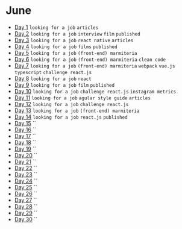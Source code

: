 # June

 - [Day 1](06-01-2016.md) `looking for a job` `articles`
 - [Day 2](06-02-2016.md) `looking for a job` `interview` `film` `published`
 - [Day 3](06-03-2016.md) `looking for a job` `react native` `articles`
 - [Day 4](06-04-2016.md) `looking for a job` `films` `published`
 - [Day 5](06-05-2016.md) `looking for a job` `(front-end) marmiteria`
 - [Day 6](06-06-2016.md) `looking for a job` `(front-end) marmiteria` `clean code`
 - [Day 7](06-07-2016.md) `looking for a job` `(front-end) marmiteria` `webpack` `vue.js` `typescript` `challenge react.js`
 - [Day 8](06-08-2016.md) `looking for a job` `react`
 - [Day 9](06-09-2016.md) `looking for a job` `film` `published`
 - [Day 10](06-10-2016.md) `looking for a job` `challenge react.js` `instagram metrics`
 - [Day 11](06-11-2016.md) `looking for a job` `agular style guide` `articles`
 - [Day 12](06-12-2016.md) `looking for a job` `challenge react.js`
 - [Day 13](06-13-2016.md) `looking for a job` `(front-end) marmiteria`
 - [Day 14](06-14-2016.md) `looking for a job` `react.js` `published`
 - [Day 15](06-15-2016.md) ``
 - [Day 16](06-16-2016.md) ``
 - [Day 17](06-17-2016.md) ``
 - [Day 18](06-18-2016.md) ``
 - [Day 19](06-19-2016.md) ``
 - [Day 20](06-20-2016.md) ``
 - [Day 21](06-21-2016.md) ``
 - [Day 22](06-22-2016.md) ``
 - [Day 23](06-23-2016.md) ``
 - [Day 24](06-24-2016.md) ``
 - [Day 25](06-25-2016.md) ``
 - [Day 26](06-26-2016.md) ``
 - [Day 27](06-27-2016.md) ``
 - [Day 28](06-28-2016.md) ``
 - [Day 29](06-29-2016.md) ``
 - [Day 30](06-30-2016.md) ``
